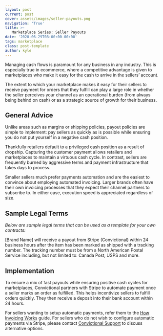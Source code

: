```yaml
---
layout: post
current: post
cover: assets/images/seller-payouts.png
navigation: 'True'
title: >-
   Marketplace Series: Seller Payouts
date: '2020-06-29T08:00:00-00:00'
tags: marketplace
class: post-template
author: kyle
---
```

Managing cash flows is paramount for any business in any industry. This is especially true in ecommerce, where a competitive advantage is given to marketplaces who make it easy for the cash to arrive in the sellers’ account. 

The extent to which your marketplace makes it easy for their sellers to receive payment for orders that they fulfill can play a large role in whether the seller perceives your channel as an operational burden (from always being behind on cash) or as a strategic source of growth for their business. 


## General Advice

Unlike areas such as margins or shipping policies, payout policies are simple to implement: pay sellers as quickly as is possible while ensuring you do not put yourself in a negative cash position.

Thankfully retailers default to a privileged cash position as a result of dropship. Capturing the customer payment allows retailers and marketplaces to maintain a virtuous cash cycle. In contrast, sellers are frequently burned by aggressive terms and payment infrastructure that takes days to process.

Smaller sellers much prefer payments automation and are the easiest to convince about employing automated invoicing. Larger brands often have their own invoicing processes that they expect their channel partners to subscribe to. In either case, execution speed is appreciated regardless of size. 


## Sample Legal Terms

_Below are sample legal terms that can be used as a template for your own contracts:_

[Brand Name] will receive a payout from Stripe (Convictional) within 24 business hours after the item has been marked as shipped with a tracking number. The tracking number must be from a North American Postal Service including, but not limited to: Canada Post, USPS and more.


## Implementation

To ensure a mix of fast payouts while ensuring positive cash cycles for marketplaces, Convictional partners with Stripe to automate payment once a seller marks an order as fulfilled. This helps incentivize sellers to fulfill orders quickly. They then receive a deposit into their bank account within 24 hours. 

For sellers wanting to setup automatic payments, refer them to the [How Invoicing Works](https://support.convictional.com/resources/how-billing-works) guide. For sellers who do not wish to configure automatic payments via Stripe, please contact [Convictional Support](mailto:support@convictional.com) to discuss alternative options.
